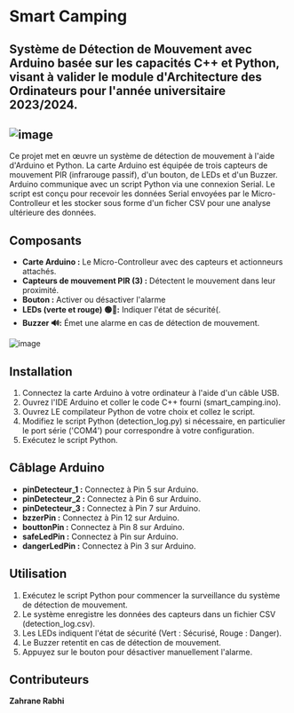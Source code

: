 
# Smart Camping
## Système de Détection de Mouvement avec Arduino basée sur les capacités C++ et Python, visant à valider le module d'Architecture des Ordinateurs pour l'année universitaire 2023/2024.

![image](https://github.com/ZahraneRabhi/Smart-Camping/assets/88408227/974acf33-38a4-4561-9cf1-626b84329e03)
---
Ce projet met en œuvre un système de détection de mouvement à l'aide d'Arduino et Python. La carte Arduino est équipée de trois capteurs de mouvement PIR (infrarouge passif), d'un bouton, de LEDs et d'un Buzzer. Arduino communique avec un script Python via une connexion Serial. Le script est conçu pour recevoir les données Serial envoyées par le Micro-Controlleur et les stocker sous forme d'un ficher CSV pour une analyse ultérieure des données.

## Composants
- **Carte Arduino :** Le Micro-Controlleur avec des capteurs et actionneurs attachés.
- **Capteurs de mouvement PIR (3) :** Détectent le mouvement dans leur proximité.
- **Bouton :** Activer ou désactiver l'alarme
- **LEDs (verte et rouge) 🟢🔴:** Indiquer l'état de sécurité(.
- **Buzzer 🔊:** Émet une alarme en cas de détection de mouvement.

![image](https://github.com/ZahraneRabhi/Smart-Camping/assets/88408227/693e9824-2e27-465b-bfc0-32db0c046c18)
## Installation
1. Connectez la carte Arduino à votre ordinateur à l'aide d'un câble USB.
2. Ouvrez l'IDE Arduino et coller le code C++ fourni (smart_camping.ino).
3. Ouvrez LE compilateur Python de votre choix et collez le script.
4. Modifiez le script Python (detection_log.py) si nécessaire, en particulier le port série ('COM4') pour correspondre à votre configuration.
5. Exécutez le script Python.
   
## Câblage Arduino
- **pinDetecteur_1 :**  Connectez à Pin 5 sur Arduino.
- **pinDetecteur_2 :** Connectez à Pin 6 sur Arduino.
- **pinDetecteur_3 :** Connectez à Pin 7 sur Arduino.
- **bzzerPin :** Connectez à Pin 12 sur Arduino.
- **bouttonPin :** Connectez à Pin 8 sur Arduino.
- **safeLedPin :** Connectez à Pin sur Arduino.
- **dangerLedPin :** Connectez à Pin 3 sur Arduino.
  
## Utilisation
1. Exécutez le script Python pour commencer la surveillance du système de détection de mouvement.
2. Le système enregistre les données des capteurs dans un fichier CSV (detection_log.csv).
3. Les LEDs indiquent l'état de sécurité (Vert : Sécurisé, Rouge : Danger).
4. Le Buzzer retentit en cas de détection de mouvement.
5. Appuyez sur le bouton pour désactiver manuellement l'alarme.
   
## Contributeurs
**Zahrane Rabhi**
